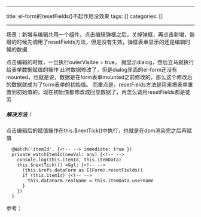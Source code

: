 
--- 
title:  el-form的resetFields()不起作用没效果 
tags: []
categories: [] 

---
场景：新增与编辑共用一个组件，点击编辑弹框之后，关掉弹框，再点击新增，新增的时候先调用了resetFields方法，但是没有生效，弹框表单显示的还是编辑时候的数据

>  
 点击编辑的时候，一旦执行outerVisible = true， 就显示dialog，然后立马就执行给表单数据赋值的操作 此时数据修改了，但是dialog里面的el-form还没有mounted，也就是说，数据是在form表单mounted之前修改的，那么这个修改后的数据就成为了form表单的初始值。 而重点是，resetFields方法是用来把表单重置到初始值的，现在初始值都修改成回显数据了，再怎么调用resetFields都是徒劳 


##### 解决方法：

点击编辑后的赋值操作在this.$nextTick()中执行，也就是在dom渲染完之后再赋值

```
  @Watch('itemId', {<!-- --> immediate: true })
  private watchItemId(newVal: any) {<!-- -->
    console.log(this.itemId, this.itemData)
    this.$nextTick(() =&gt; {<!-- -->
      (this.$refs.dataForm as ElForm).resetFields()
      if (this.itemId) {<!-- -->
        this.dataForm.realName = this.itemData.username
      }
    })
  }

```

参考：
